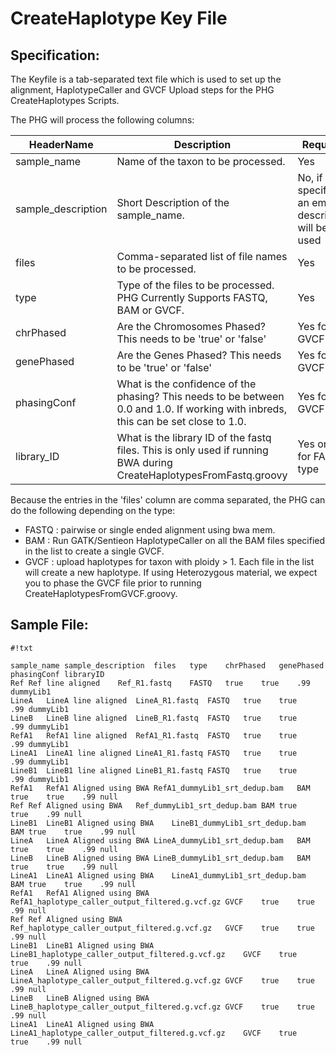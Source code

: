 # CreateHaplotype Key File

## Specification:

The Keyfile is a tab-separated text file which is used to set up the alignment, HaplotypeCaller and GVCF Upload steps for the PHG CreateHaplotypes Scripts.

The PHG will process the following columns:

| HeaderName  | Description  | Required |
|---|---|---|
| sample_name | Name of the taxon to be processed. | Yes |
| sample_description | Short Description of the sample_name.  | No, if not specified, an empty description will be used |
| files | Comma-separated list of file names to be processed. | Yes | 
| type | Type of the files to be processed.  PHG Currently Supports FASTQ, BAM or GVCF.  | Yes |
| chrPhased | Are the Chromosomes Phased?  This  needs to be 'true' or 'false' | Yes for GVCF type | 
| genePhased | Are the Genes Phased? This  needs to be 'true' or 'false' | Yes for GVCF type |
| phasingConf | What is the confidence of the phasing?  This needs to be between 0.0 and 1.0. If working with inbreds, this can be set close to 1.0. | Yes for GVCF type | 
| library_ID | What is the library ID of the fastq files.  This is only used if running BWA during CreateHaplotypesFromFastq.groovy | Yes only for FASTQ type | 


Because the entries in the 'files' column are comma separated, the PHG can do the following depending on the type:

* FASTQ : pairwise or single ended alignment using bwa mem.
* BAM : Run GATK/Sentieon HaplotypeCaller on all the BAM files specified in the list to create a single GVCF.
* GVCF : upload haplotypes for taxon with ploidy > 1.  Each file in the list will create a new haplotype.  If using Heterozygous material, we expect you to phase the GVCF file prior to running CreateHaplotypesFromGVCF.groovy.



## Sample File:


```
#!txt

sample_name	sample_description	files	type	chrPhased	genePhased	phasingConf	libraryID
Ref	Ref line aligned	Ref_R1.fastq	FASTQ	true	true	.99	dummyLib1
LineA	LineA line aligned	LineA_R1.fastq	FASTQ	true	true	.99	dummyLib1
LineB	LineB line aligned	LineB_R1.fastq	FASTQ	true	true	.99	dummyLib1
RefA1	RefA1 line aligned	RefA1_R1.fastq	FASTQ	true	true	.99	dummyLib1
LineA1	LineA1 line aligned	LineA1_R1.fastq	FASTQ	true	true	.99	dummyLib1
LineB1	LineB1 line aligned	LineB1_R1.fastq	FASTQ	true	true	.99	dummyLib1
RefA1	RefA1 Aligned using BWA	RefA1_dummyLib1_srt_dedup.bam	BAM	true	true	.99	null
Ref	Ref Aligned using BWA	Ref_dummyLib1_srt_dedup.bam	BAM	true	true	.99	null
LineB1	LineB1 Aligned using BWA	LineB1_dummyLib1_srt_dedup.bam	BAM	true	true	.99	null
LineA	LineA Aligned using BWA	LineA_dummyLib1_srt_dedup.bam	BAM	true	true	.99	null
LineB	LineB Aligned using BWA	LineB_dummyLib1_srt_dedup.bam	BAM	true	true	.99	null
LineA1	LineA1 Aligned using BWA	LineA1_dummyLib1_srt_dedup.bam	BAM	true	true	.99	null
RefA1	RefA1 Aligned using BWA	RefA1_haplotype_caller_output_filtered.g.vcf.gz	GVCF	true	true	.99	null
Ref	Ref Aligned using BWA	Ref_haplotype_caller_output_filtered.g.vcf.gz	GVCF	true	true	.99	null
LineB1	LineB1 Aligned using BWA	LineB1_haplotype_caller_output_filtered.g.vcf.gz	GVCF	true	true	.99	null
LineA	LineA Aligned using BWA	LineA_haplotype_caller_output_filtered.g.vcf.gz	GVCF	true	true	.99	null
LineB	LineB Aligned using BWA	LineB_haplotype_caller_output_filtered.g.vcf.gz	GVCF	true	true	.99	null
LineA1	LineA1 Aligned using BWA	LineA1_haplotype_caller_output_filtered.g.vcf.gz	GVCF	true	true	.99	null

```